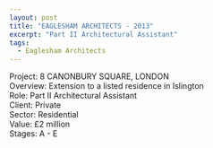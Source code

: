 ```yaml
---
layout: post
title: "EAGLESHAM ARCHITECTS - 2013"
excerpt: "Part II Architectural Assistant"
tags:
  - Eaglesham Architects
---
```


Project: 8 CANONBURY SQUARE, LONDON<br>
Overview: Extension to a listed residence in Islington<br>
Role: Part II Architectural Assistant<br>
Client: Private<br>
Sector: Residential<br>
Value: £2 million<br>
Stages: A - E